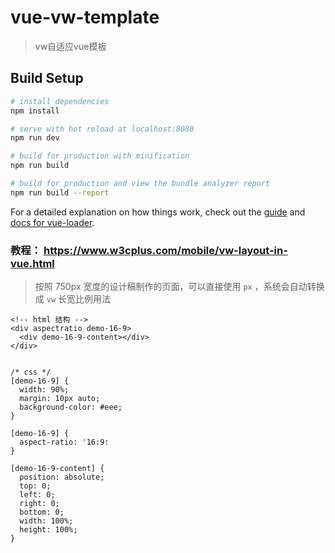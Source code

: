 # vue-vw-template

> vw自适应vue模板

## Build Setup

``` bash
# install dependencies
npm install

# serve with hot reload at localhost:8080
npm run dev

# build for production with minification
npm run build

# build for production and view the bundle analyzer report
npm run build --report
```

For a detailed explanation on how things work, check out the [guide](http://vuejs-templates.github.io/webpack/) and [docs for vue-loader](http://vuejs.github.io/vue-loader).

### 教程： https://www.w3cplus.com/mobile/vw-layout-in-vue.html
> 按照 750px 宽度的设计稿制作的页面，可以直接使用 `px` ，系统会自动转换成 `vw` 
> 长宽比例用法
```
<!-- html 结构 -->
<div aspectratio demo-16-9>
  <div demo-16-9-content></div>
</div>


/* css */
[demo-16-9] {
  width: 90%;
  margin: 10px auto;
  background-color: #eee;
}

[demo-16-9] {
  aspect-ratio: '16:9:
}

[demo-16-9-content] {
  position: absolute;
  top: 0;
  left: 0;
  right: 0;
  bottom: 0;
  width: 100%;
  height: 100%;
}
```
